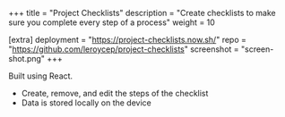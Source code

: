 +++
title = "Project Checklists"
description = "Create checklists to make sure you complete every step of a process"
weight = 10

[extra]
deployment = "https://project-checklists.now.sh/"
repo = "https://github.com/leroycep/project-checklists"
screenshot = "screen-shot.png"
+++

Built using React.

- Create, remove, and edit the steps of the checklist
- Data is stored locally on the device

<!-- more -->
